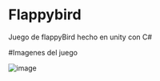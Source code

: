# Flappybird
Juego de flappyBird hecho en unity con C#

#Imagenes del juego

![image](https://user-images.githubusercontent.com/66282767/156298725-44130153-f341-41ac-9b3d-9df38a6c7a9e.png)


